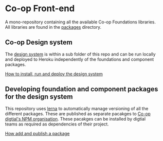 # Co-op Front-end
A mono-repository containing all the available Co-op Foundations libraries. All libraries are found in the [packages](./packages) directory.


## Co-op Design system
The [design system](http://coop.co.uk/designsystem) is within a sub folder of this repo and can be run locally and deployed to Heroku independently of the foundations and component packages. 

[How to install, run and deploy the design system](https://github.com/coopdigital/coop-frontend/blob/master/design-system/README.md)


## Developing foundation and component packages for the design system
This repository uses [lerna](https://github.com/lerna/lerna) to automatically manage versioning of all the different packages. These are published as separate pacakges to [Co-op digtial's NPM organisation](https://www.npmjs.com/org/coopdigital). These pacakges can be installed by digtial teams as required as dependencies of their project.

[How add and publish a package](https://github.com/coopdigital/coop-frontend/blob/master/packages/README.md)

